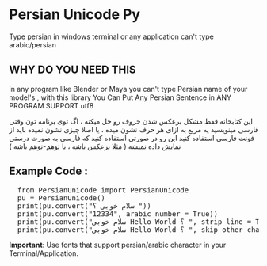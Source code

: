 # Persian Unicode Py 
Type persian in windows terminal or any application can't type arabic/persian




## WHY DO YOU NEED THIS
in any program like Blender or Maya you can't type Persian name of your model's , with this library You Can Put Any Persian Sentence in ANY PROGRAM SUPPORT utf8


این کتابخانه فقط مشکل برعکس شدن حروف رو حل میکنه ، اگ توی برنامه تون وقتی فارسی مینویسید یه مربع به ازای هر حرف نشون میده ، یا اصلا چیزی نشون نمیده باید از فونت فارسی استفاده کنید
این رو در صورتی استفاده کنید که فارسی به صورت درستی نمایش داده نمیشه ( مثلا برعکس باشه ، یا توهم‌-توهم باشه )
## Example Code :
<pre>
  from PersianUnicode import PersianUnicode
  pu = PersianUnicode()
  print(pu.convert("سلام خوبی ؟ "))                                       # Common Use 
  print(pu.convert("12334", arabic_number = True))                      # replace EN number with Arabic Number
  print(pu.convert("سلام خوبی Hello World ؟ ", strip_line = True))        # Use strip() in every line
  print(pu.convert("سلام خوبی Hello World ؟ ", skip_other_char = True))   # skip char exclude persian/arabic, "skip_other_char" skip EN char too
</pre>

**Important**: Use fonts that support persian/arabic character in your Terminal/Application.
